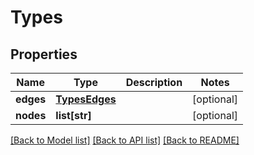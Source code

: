 # Types

## Properties
Name | Type | Description | Notes
------------ | ------------- | ------------- | -------------
**edges** | [**TypesEdges**](TypesEdges.md) |  | [optional] 
**nodes** | **list[str]** |  | [optional] 

[[Back to Model list]](../README.md#documentation-for-models) [[Back to API list]](../README.md#documentation-for-api-endpoints) [[Back to README]](../README.md)

